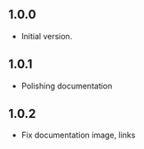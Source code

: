 ## 1.0.0

- Initial version.

## 1.0.1

- Polishing documentation

## 1.0.2

- Fix documentation image, links
